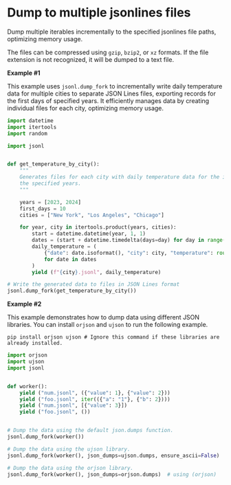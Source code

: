 # Dump to multiple jsonlines files

Dump multiple iterables incrementally to the specified jsonlines file paths, optimizing memory usage.

The files can be compressed using `gzip`, `bzip2`, or `xz` formats. If the file extension is not recognized, it will be
dumped to a text file.

**Example #1**

This example uses `jsonl.dump_fork` to incrementally write daily temperature data for multiple cities to separate JSON
Lines files, exporting records for the first days of specified years.
It efficiently manages data by creating individual files for each city, optimizing memory usage.

```python
import datetime
import itertools
import random

import jsonl


def get_temperature_by_city():
    """
    Generates files for each city with daily temperature data for the initial days of
    the specified years.
    """

    years = [2023, 2024]
    first_days = 10
    cities = ["New York", "Los Angeles", "Chicago"]

    for year, city in itertools.product(years, cities):
        start = datetime.datetime(year, 1, 1)
        dates = (start + datetime.timedelta(days=day) for day in range(first_days))
        daily_temperature = (
            {"date": date.isoformat(), "city": city, "temperature": round(random.uniform(-10, 35), 2)}
            for date in dates
        )
        yield (f"{city}.jsonl", daily_temperature)

# Write the generated data to files in JSON Lines format
jsonl.dump_fork(get_temperature_by_city())
```

**Example #2**

This example demonstrates how to dump data using different JSON libraries.
You can install `orjson` and `ujson` to run the following example.

```console
pip install orjson ujson # Ignore this command if these libraries are already installed.
```

```python
import orjson
import ujson
import jsonl


def worker():
    yield ("num.jsonl", ({"value": 1}, {"value": 2}))
    yield ("foo.jsonl", iter(({"a": "1"}, {"b": 2})))
    yield ("num.jsonl", [{"value": 3}])
    yield ("foo.jsonl", ())


# Dump the data using the default json.dumps function.
jsonl.dump_fork(worker())

# Dump the data using the ujson library.
jsonl.dump_fork(worker(), json_dumps=ujson.dumps, ensure_ascii=False)

# Dump the data using the orjson library.
jsonl.dump_fork(worker(), json_dumps=orjson.dumps)  # using (orjson)
```
